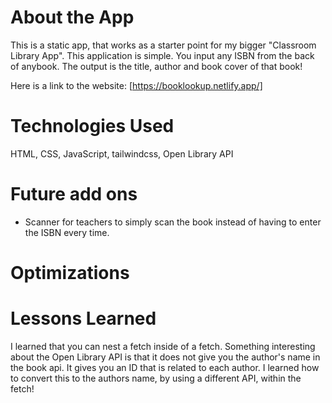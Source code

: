 # About the App

This is a static app, that works as a starter point for my bigger "Classroom Library App". This application is simple. You input any ISBN from the back of anybook. The output is the title, author and book cover of that book!  

Here is a link to the website: [https://booklookup.netlify.app/] 

# Technologies Used 

HTML, CSS, JavaScript, tailwindcss, Open Library API 

# Future add ons
- Scanner for teachers to simply scan the book instead of having to enter the ISBN every time. 

# Optimizations


# Lessons Learned
I learned that you can nest a fetch inside of a fetch. Something interesting about the Open Library API is that it does not give you the author's name in the book api. It gives you an ID that is related to each author. I learned how to convert this to the authors name, by using a different API, within the fetch! 
